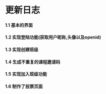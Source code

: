 # 更新日志
#### 1.1 基本的界面
#### 1.2 实现登陆功能(获取用户昵称,头像以及openid)
#### 1.3 实现创建班级
#### 1.4 生成不重复的课程邀请码
#### 1.5 实现加入班级功能
#### 1.6 制作了投票页面


